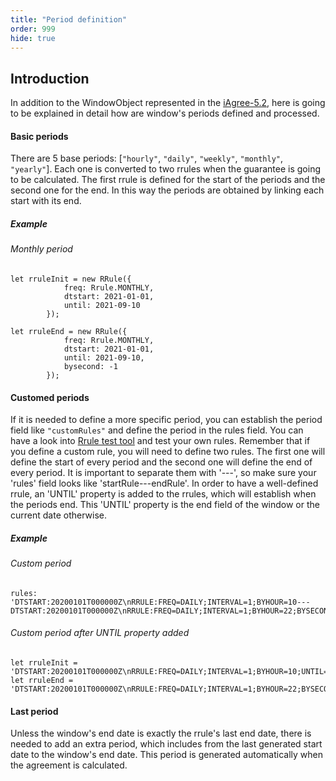 ```yaml
---
title: "Period definition"
order: 999
hide: true
---
```


## Introduction 

In addition to the WindowObject represented in the [iAgree-5.2](/reference-guides/iAgree-5_2), here is going to be explained in detail how are window's periods defined and processed.

#### Basic periods

There are 5 base periods: [`"hourly"`, `"daily"`, `"weekly"`, `"monthly"`, `"yearly"`]. Each one is converted to two rrules when the guarantee is going to be calculated. The first rrule is defined for the start of the periods and the second one for the end. In this way the periods are obtained by linking each start with its end.

##### Example

###### Monthly period

``` 
let rruleInit = new RRule({
            freq: Rrule.MONTHLY,
            dtstart: 2021-01-01,
            until: 2021-09-10
        });

let rruleEnd = new RRule({
            freq: Rrule.MONTHLY,
            dtstart: 2021-01-01,
            until: 2021-09-10,
            bysecond: -1
        });
``` 

#### Customed periods

If it is needed to define a more specific period, you can establish the period field like `"customRules"` and define the period in the rules field. You can have a look into [Rrule test tool](https://jakubroztocil.github.io/rrule/) and test your own rules. Remember that if you define a custom rule, you will need to define two rules. The first one will define the start of every period and the second one will define the end of every period. It is important to separate them with '---', so make sure your 'rules' field looks like 'startRule---endRule'. In order to have a well-defined rrule, an 'UNTIL' property is added to the rrules, which will establish when the periods end. This 'UNTIL' property is the end field of the window or the current date otherwise.

##### Example

###### Custom period

``` 
rules: 'DTSTART:20200101T000000Z\nRRULE:FREQ=DAILY;INTERVAL=1;BYHOUR=10---DTSTART:20200101T000000Z\nRRULE:FREQ=DAILY;INTERVAL=1;BYHOUR=22;BYSECOND=-1'
```

###### Custom period after UNTIL property added

``` 
let rruleInit = 'DTSTART:20200101T000000Z\nRRULE:FREQ=DAILY;INTERVAL=1;BYHOUR=10;UNTIL=20210910T113623Z'
let rruleEnd = 'DTSTART:20200101T000000Z\nRRULE:FREQ=DAILY;INTERVAL=1;BYHOUR=22;BYSECOND=-1;UNTIL=20210910T113623Z'
``` 

#### Last period

Unless the window's end date is exactly the rrule's last end date, there is needed to add an extra period, which includes from the last generated start date to the window's end date. This period is generated automatically when the agreement is calculated.